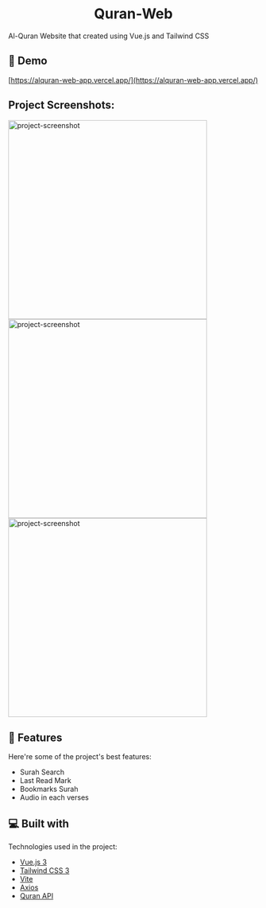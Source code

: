 <h1 id="title" align="center">Quran-Web</h1>

<p id="description">Al-Quran Website that created using Vue.js and Tailwind CSS</p>

<h2>🚀 Demo</h2>

[https://alquran-web-app.vercel.app/](https://alquran-web-app.vercel.app/)

<h2>Project Screenshots:</h2>

<img src="https://iili.io/hPqD9R.md.png" alt="project-screenshot" width="400" height="400/">

<img src="https://iili.io/hPqbup.md.png" alt="project-screenshot" width="400" height="400/">

<img src="https://iili.io/hPqZ8v.md.png" alt="project-screenshot" width="400" height="400/">

<h2>🧐 Features</h2>

Here're some of the project's best features:

*   Surah Search
*   Last Read Mark
*   Bookmarks Surah
*   Audio in each verses

<h2>💻 Built with</h2>

Technologies used in the project:

*   [Vue.js 3](https://vuejs.org/)
*   [Tailwind CSS 3](https://tailwindcss.com/)
*   [Vite](https://vitejs.dev/)
*   [Axios](https://axios-http.com/)
*   [Quran API](https://github.com/gadingnst/quran-api)
